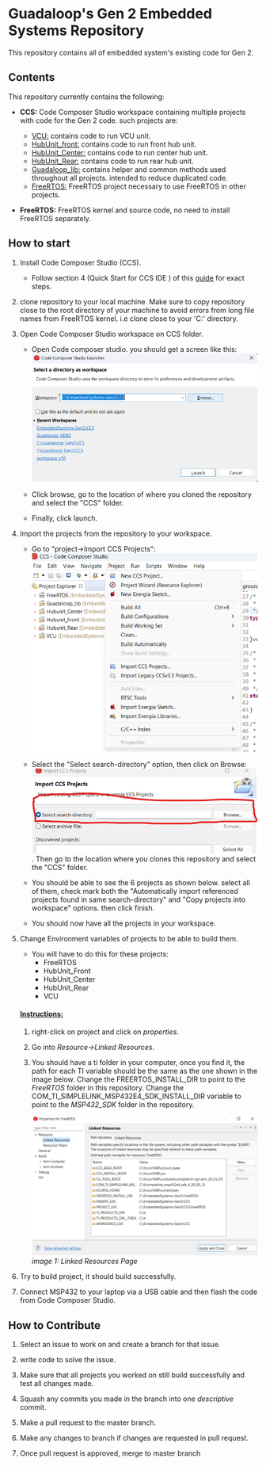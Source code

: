 # Guadaloop's Gen 2 Embedded Systems Repository
This repository contains all of embedded system's existing code for Gen 2.

## Contents
This repository currently contains the following:

- **CCS:** Code Composer Studio workspace containing multiple projects with code for the Gen 2 code. such projects are:
    - <ins>VCU:</ins> contains code to run VCU unit.
    - <ins>HubUnit_front:</ins> contains code to run front hub unit.
    - <ins>HubUnit_Center:</ins> contains code to run center hub unit.
    - <ins>HubUnit_Rear:</ins> contains code to run rear hub unit.
    - <ins>Guadaloop_lib:</ins> contains helper and common methods used throughout all projects. intended to reduce duplicated code.
    - <ins>FreeRTOS:</ins> FreeRTOS project necessary to use FreeRTOS in other projects. 

- **FreeRTOS:** FreeRTOS kernel and source code, no need to install FreeRTOS separately. 

## How to start

1. Install Code Composer Studio (CCS).
    * Follow section 4 (Quick Start for CCS IDE ) of this [guide](/Resources/CCS_1.pngMSP432SDK_Guide.pdf) for exact steps. 

2. clone repository to your local machine. Make sure to copy repository close to the root directory of your machine to avoid errors from long file names from FreeRTOS kernel. i.e clone close to your 'C:\' directory.


3. Open Code Composer Studio workspace on CCS folder.
    * Open Code composer studio. you should get a screen like this: ![CCS_1](/Resources/CCS_1.png)
    
    * Click browse, go to the location of where you cloned the repository and select the "CCS" folder.

    * Finally, click launch.

4. Import the projects from the repository to your workspace.
    * Go to "project->Import CCS Projects": ![CCS_import_projects](/Resources/CCS_import_projects.png)

    * Select the "Select search-directory" option, then click on Browse: ![CCS_search_dir](/Resources/CCS_search_dir.png). Then go to the location where you clones this repository and select the "CCS" folder.

    * You should be able to see the 6 projects as shown below. select all of them, check mark both the "Automatically import referenced projects found in same search-directory" and "Copy projects into workspace" options. then click finish.

    * You should now have all the projects in your workspace.


5. Change Environment variables of projects to be able to build them.

    * You will have to do this for these projects:
        - FreeRTOS
        - HubUnit_Front
        - HubUnit_Center
        - HubUnit_Rear
        - VCU

    #### <ins>Instructions:</ins>
 
    1. right-click on project and click on *properties*.
    2. Go into *Resource->Linked Resources*. 
    3. You should have a ti folder in your computer, once you find it, the path for each TI variable should be the same as the one shown in the image below. Change the FREERTOS_INSTALL_DIR to point to the *FreeRTOS* folder in this repository. Change the COM_TI_SIMPLELINK_MSP432E4_SDK_INSTALL_DIR variable to point to the *MSP432_SDK* folder in the repository.

        ![linked resources page](/Resources/linked_resources.png "linked resources page")
        *image 1: Linked Resources Page*


6. Try to build project, it should build successfully.
7. Connect MSP432 to your laptop via a USB cable and then flash the code from Code Composer Studio.

## How to Contribute

1. Select an issue to work on and create a branch for that issue.

2. write code to solve the issue.

3. Make sure that all projects you worked on still build successfully and test all changes made.

4. Squash any commits you made in the branch into one *descriptive* commit.

5. Make a pull request to the master branch.

6. Make any changes to branch if changes are requested in pull request.

7. Once pull request is approved, merge to master branch


